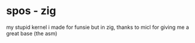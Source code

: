 # spos - zig
my stupid kernel i made for funsie but in zig, thanks to micl for giving me a great base (the asm)
